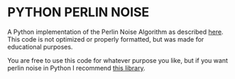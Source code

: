 # PYTHON PERLIN NOISE

A Python implementation of the Perlin Noise Algorithm as described [here](https://rtouti.github.io/graphics/perlin-noise-algorithm). This code is not optimized or properly formatted, but was made for educational purposes.

You are free to use this code for whatever purpose you like, but if you want perlin noise in Python I recommend [this library](https://pypi.org/project/perlin-noise/).
